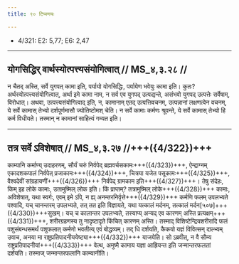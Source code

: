 ```yaml
---
title: ९० टिप्पणयः

---
```

- 4/321: E2: 5,77; E6: 2,47

____________________________________________


## योगसिद्धिर् वार्थस्योत्पत्त्यसंयोगित्वात् // MS_४,३.२८ //

न चैतद् अस्ति, सर्वे युगपत् कामा इति, पर्यायो योगसिद्धिः, पर्यायेण भवेयुः कामा इति। कुतः? अर्थस्योत्पत्त्यसंयोगित्वात्, अर्था इमे कामा नाम, न सर्व एव युगपद् उत्पद्यन्ते, असंभवो युगपद् उत्पत्तेः सर्वेषाम्, विरोधात्। अथवा, उत्पत्त्यसंयोगित्वाद् इति, न, कामानाम् एतद् उत्पत्तिवचनम्, उत्पन्नानां लक्षणत्वेन वचनम्, ये सर्वे कामास् तेभ्यो दर्शपूर्णमासौ ज्योतिष्टोमश् चेति। न सर्वे कामाः कर्मणः श्रूवन्ते, ये सर्वे कामास् तेभ्यो हि कर्म विधीयते। तस्मान् न कामानां साहित्यं गम्यत इति।


____________________________________________


## तत्र सर्वे ऽविशेषात् // MS_४,३.२७ //+++({4/322})+++
काम्यानि कर्माण्य् उदाहरणम्, सौर्यं चरुं निर्वपेद् ब्रह्मवर्चसकामः+++({4/323})+++, ऐन्द्राग्नम् एकादशकपालं निर्वपेत् प्रजाकामः+++({4/324})+++, चित्रया यजेत पसूकामः+++({4/325})+++, वैश्वदेवीं सांग्रहायणीं+++({4/326})+++ निर्वपेद् ग्रामकाम इति+++({4/327})+++। तेषु संदेहः, किम् इह लोके कामाः, उतामुष्मिल् लोक इति। किं प्राप्तम्? तत्रामुष्मिल् लोके+++({4/328})+++ कामाः, अविशेषात्, यथा स्वर्गः, एवम् इमे ऽपि, न ह्य् अनन्तरनिर्वृत्ते+++({4/329})+++ कर्मणि फलम् उपलभ्यते पश्वादि, यच् चानन्तरम् उपलभ्यते, तत् तत इति विज्ञायते, यथा यत्कालं मर्दनम्, तत्कालं मर्दन[५०७]+++({4/330})+++सुखम्। यच् च कालान्तर उपलभ्यते, तस्याप्य् अन्यद् एव कारणम् अस्ति प्रत्यक्षम्+++({4/331})+++, शरीरग्रहणस्य तु नादृष्टादृते किंचित् कारणम् अस्ति। तस्माद् विशिष्टेन्द्रियशरीरादि फलं पशुसंबन्धसमर्थं पशुफलात् कर्मणो भवतीत्य् एवं बोद्धव्यम्। तद् धि दर्शयति, कैकयो यज्ञं विवित्सन् दाल्भ्यम् उवाच, अनया मा राष्ट्रप्रतिपादनीययेष्ट्या+++({4/332})+++ याजयेति। सो ऽब्रवीत्, न वै सौम्य राष्ट्रप्रतिपादनीयां+++({4/333})+++ वेत्थ, अमुष्मै कामाय यज्ञा आह्रियन्त इति जन्मान्तरफलतां दर्शयति। तस्माज् जन्मान्तरफलानि काम्यानीति।
